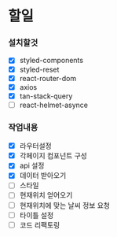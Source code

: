 # 할일

### 설치할것

- [x] styled-components
- [x] styled-reset
- [x] react-router-dom
- [x] axios
- [x] tan-stack-query
- [ ] react-helmet-asynce

### 작업내용

- [x] 라우터설정
- [x] 각페이지 컴포넌트 구성
- [x] api 설정
- [x] 데이터 받아오기
- [ ] 스타일
- [ ] 현재위치 얻어오기
- [ ] 현재위치에 맞는 날씨 정보 요청
- [ ] 타이틀 설정
- [ ] 코드 리팩토링
